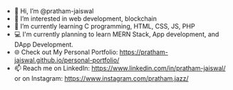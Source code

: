 - 👋 Hi, I’m @pratham-jaiswal
- 👀 I’m interested in web development, blockchain
- 🌱 I’m currently learning C programming, HTML, CSS, JS, PHP
- 💻 I'm currently planning to learn MERN Stack, App development, and DApp Development.
- 🌐 Check out My Personal Portfolio: https://pratham-jaiswal.github.io/personal-portfolio/
- 📫 Reach me on LinkedIn: https://www.linkedin.com/in/pratham-jaiswal/ or on Instagram: https://www.instagram.com/pratham.jazz/

<!--- - 💞️ I’m looking to collaborate on ... --->
<!---
pratham-jaiswal/pratham-jaiswal is a ✨ special ✨ repository because its `README.md` (this file) appears on your GitHub profile.
You can click the Preview link to take a look at your changes.
--->
